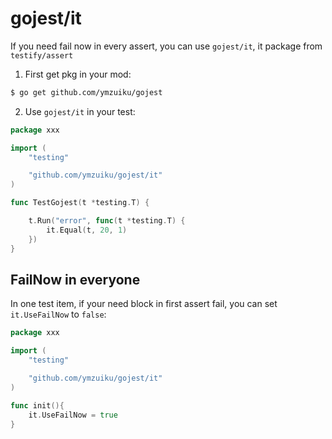# gojest/it

If you need fail now in every assert, you can use `gojest/it`, it package from `testify/assert`

1. First get pkg in your mod:

```sh
$ go get github.com/ymzuiku/gojest
```

2. Use `gojest/it` in your test:

```go
package xxx

import (
	"testing"

	"github.com/ymzuiku/gojest/it"
)

func TestGojest(t *testing.T) {

	t.Run("error", func(t *testing.T) {
		it.Equal(t, 20, 1)
	})
}
```

## FailNow in everyone

In one test item, if your need block in first assert fail, you can set `it.UseFailNow` to `false`:

```go
package xxx

import (
	"testing"

	"github.com/ymzuiku/gojest/it"
)

func init(){
	it.UseFailNow = true
}

```
